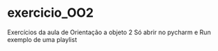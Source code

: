 # exercicio_OO2
Exercícios da aula de Orientação a objeto 2
Só abrir no pycharm e Run
exemplo de uma playlist
